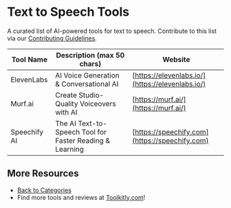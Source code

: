 # Text to Speech Tools

A curated list of AI-powered tools for text to speech. Contribute to this list via our [Contributing Guidelines](../CONTRIBUTING.md).

| Tool Name | Description (max 50 chars) | Website |
|-----------|----------------------------|---------|
| ElevenLabs | AI Voice Generation & Conversational AI | [https://elevenlabs.io/](https://elevenlabs.io/) |
| Murf.ai | Create Studio-Quality Voiceovers with AI | [https://murf.ai/](https://murf.ai/) |
| Speechify AI | The AI Text-to-Speech Tool for Faster Reading & Learning | [https://speechify.com](https://speechify.com) |

## More Resources
- [Back to Categories](https://github.com/ToolkitlyAI/awesome-ai-tools/blob/master/README.md)
- Find more tools and reviews at [Toolkitly.com](https://toolkitly.com)!
